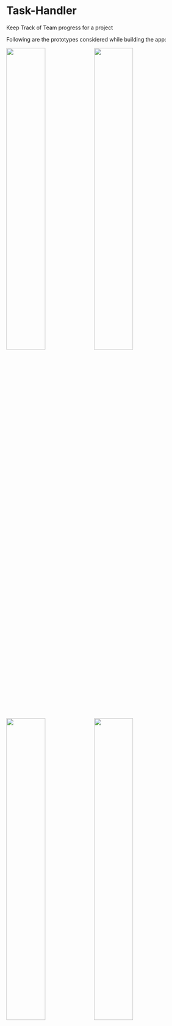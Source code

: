 # Task-Handler

Keep Track of Team progress for a project

Following are the prototypes considered while building the app:

<a href="https://github.com/djdheeraj5701/Task-Handler/blob/main/prototypes/Web%201280%20%E2%80%93%201.png"><img src="/prototypes/Web%201280%20%E2%80%93%201.png" align="left" width="45%" >
<a href="https://github.com/djdheeraj5701/Task-Handler/blob/main/prototypes/Web%201280%20%E2%80%93%202.png"><img src="/prototypes/Web%201280%20%E2%80%93%202.png" align="left" width="45%" ></a>
  
<a href="https://github.com/djdheeraj5701/Task-Handler/blob/main/prototypes/Web%201280%20%E2%80%93%203.png"><img src="/prototypes/Web%201280%20%E2%80%93%203.png" align="left" width="45%" ></a>
<a href="https://github.com/djdheeraj5701/Task-Handler/blob/main/prototypes/Web%201280%20%E2%80%93%204.png"><img src="/prototypes/Web%201280%20%E2%80%93%204.png" align="left" width="45%" ></a>
